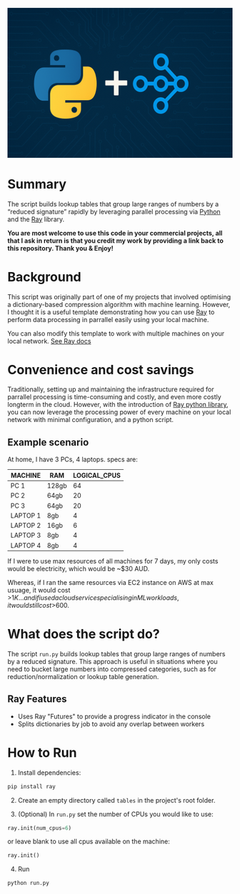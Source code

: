![python ray logo](python-ray.png)

# Summary

The script builds lookup tables that group large ranges of numbers by a “reduced signature” rapidly by leveraging parallel processing via [Python](https://www.python.org/) and the [Ray](https://www.ray.io/) library. 

**You are most welcome to use this code in your commercial projects, all that I ask in return is that you credit my work by providing a link back to this repository. Thank you & Enjoy!**

# Background
This script was originally part of one of my projects that involved optimising a dictionary-based compression algorithm with machine learning. However, I thought it is a useful template demonstrating how you can use [Ray](https://www.ray.io/) to perform data processing in parrallel easily using your local machine.

You can also modify this template to work with multiple machines on your local network. [See Ray docs](https://docs.ray.io/en/latest/ray-core/walkthrough.html)  

# Convenience and cost savings
Traditionally, setting up and maintaining the infrastructure required for parrallel processing is time-consuming and costly, and even more costly longterm in the cloud. However, with the introduction of [Ray python library](https://docs.ray.io/en/latest/index.html), you can now leverage the processing power of every machine on your local network with minimal configuration, and a python script. 

## Example scenario
At home, I have 3 PCs, 4 laptops. specs are:

| MACHINE  | RAM   | LOGICAL_CPUS |
|----------|-------|--------------|
| PC 1      | 128gb | 64           |
| PC 2      | 64gb  | 20           |
| PC 3      | 64gb  | 20           |
| LAPTOP 1  | 8gb   | 4            |
| LAPTOP 2  | 16gb  | 6            |
| LAPTOP 3  | 8gb   | 4            |
| LAPTOP 4  | 8gb   | 4            |


If I were to use max resources of all machines for 7 days, my only costs would be electricity, which would be ~$30 AUD.

Whereas, if I ran the same resources via EC2 instance on AWS at max usuage, it would cost >$1K... and if i used a cloud service specialising in ML workloads, it would still cost >$600.

# What does the script do?

The script `run.py` builds lookup tables that group large ranges of numbers by a reduced signature. This approach is useful in situations where you need to bucket large numbers into compressed categories, such as for reduction/normalization or lookup table generation.

## Ray Features
- Uses Ray "Futures" to provide a progress indicator in the console
- Splits dictionaries by job to avoid any overlap between workers

# How to Run

1. Install dependencies:
```bash
pip install ray
```

2. Create an empty directory called `tables` in the project's root folder. 

3. (Optional) In `run.py` set the number of CPUs you would like to use:
```py
ray.init(num_cpus=6)
```
or leave blank to use all cpus available on the machine:
```py
ray.init()
```

4. Run
```
python run.py
```